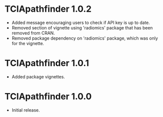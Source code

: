 # TCIApathfinder 1.0.2

* Added message encouraging users to check if API key is up to date.
* Removed section of vignette using 'radiomics' package that has been removed from CRAN.
* Removed package dependency on 'radiomics' package, which was only for the vignette.

# TCIApathfinder 1.0.1

* Added package vignettes.

# TCIApathfinder 1.0.0

* Initial release.




